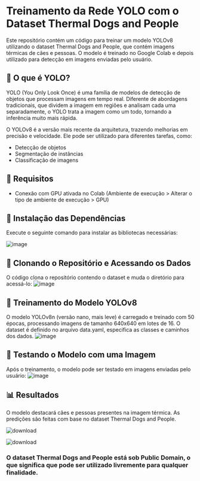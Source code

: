 # Treinamento da Rede YOLO com o Dataset Thermal Dogs and People

Este repositório contém um código para treinar um modelo YOLOv8 utilizando o dataset Thermal Dogs and People, que contém imagens térmicas de cães e pessoas. O modelo é treinado no Google Colab e depois utilizado para detecção em imagens enviadas pelo usuário.

## 🤖 O que é YOLO?

YOLO (You Only Look Once) é uma família de modelos de detecção de objetos que processam imagens em tempo real. Diferente de abordagens tradicionais, que dividem a imagem em regiões e analisam cada uma separadamente, o YOLO trata a imagem como um todo, tornando a inferência muito mais rápida.

O YOLOv8 é a versão mais recente da arquitetura, trazendo melhorias em precisão e velocidade. Ele pode ser utilizado para diferentes tarefas, como:
* Detecção de objetos
* Segmentação de instâncias
* Classificação de imagens

## 📌 Requisitos
 * Conexão com GPU ativada no Colab (Ambiente de execução > Alterar o tipo de ambiente de execução > GPU)

## 🚀 Instalação das Dependências
Execute o seguinte comando para instalar as bibliotecas necessárias:

![image](https://github.com/user-attachments/assets/fce90f31-06ba-411a-9643-2eb10c3eeae0)

## 📂 Clonando o Repositório e Acessando os Dados
O código clona o repositório contendo o dataset e muda o diretório para acessá-lo:
![image](https://github.com/user-attachments/assets/977876cb-801d-453c-8bb4-45b4c4a3036d)

## 🎯 Treinamento do Modelo YOLOv8
O modelo YOLOv8n (versão nano, mais leve) é carregado e treinado com 50 épocas, processando imagens de tamanho 640x640 em lotes de 16.
O dataset é definido no arquivo data.yaml, especifica as classes e caminhos dos dados.
![image](https://github.com/user-attachments/assets/a36594be-e222-4467-8df8-78cd2fba9014)

## 📸 Testando o Modelo com uma Imagem
Após o treinamento, o modelo pode ser testado em imagens enviadas pelo usuário:
![image](https://github.com/user-attachments/assets/222582c2-7999-4d51-9d95-a025bd9521ce)

## 📊 Resultados
O modelo destacará cães e pessoas presentes na imagem térmica.
As predições são feitas com base no dataset Thermal Dogs and People.

![download](https://github.com/user-attachments/assets/e42594f5-4460-467a-97bb-2d4003e0dc89)

![download](https://github.com/user-attachments/assets/89207abd-2838-4172-9935-46851648c2bb)


### O dataset Thermal Dogs and People está sob Public Domain, o que significa que pode ser utilizado livremente para qualquer finalidade.
